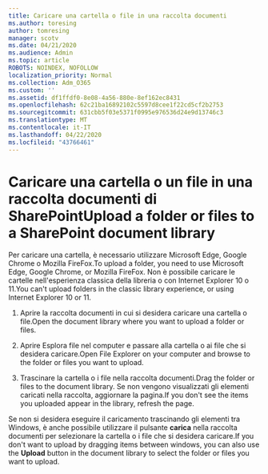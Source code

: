 ```yaml
---
title: Caricare una cartella o file in una raccolta documenti
ms.author: toresing
author: tomresing
manager: scotv
ms.date: 04/21/2020
ms.audience: Admin
ms.topic: article
ROBOTS: NOINDEX, NOFOLLOW
localization_priority: Normal
ms.collection: Adm_O365
ms.custom: ''
ms.assetid: df1ffdf0-8e08-4a56-880e-8ef162ec8431
ms.openlocfilehash: 62c21ba16892102c5597d8cee1f22cd5cf2b2753
ms.sourcegitcommit: 631cbb5f03e5371f0995e976536d24e9d13746c3
ms.translationtype: MT
ms.contentlocale: it-IT
ms.lasthandoff: 04/22/2020
ms.locfileid: "43766461"
---
```

# <a name="upload-a-folder-or-files-to-a-sharepoint-document-library"></a><span data-ttu-id="c6f9f-102">Caricare una cartella o un file in una raccolta documenti di SharePoint</span><span class="sxs-lookup"><span data-stu-id="c6f9f-102">Upload a folder or files to a SharePoint document library</span></span>

<span data-ttu-id="c6f9f-103">Per caricare una cartella, è necessario utilizzare Microsoft Edge, Google Chrome o Mozilla FireFox.</span><span class="sxs-lookup"><span data-stu-id="c6f9f-103">To upload a folder, you need to use Microsoft Edge, Google Chrome, or Mozilla FireFox.</span></span> <span data-ttu-id="c6f9f-104">Non è possibile caricare le cartelle nell'esperienza classica della libreria o con Internet Explorer 10 o 11.</span><span class="sxs-lookup"><span data-stu-id="c6f9f-104">You can't upload folders in the classic library experience, or using Internet Explorer 10 or 11.</span></span>
  
1. <span data-ttu-id="c6f9f-105">Aprire la raccolta documenti in cui si desidera caricare una cartella o file.</span><span class="sxs-lookup"><span data-stu-id="c6f9f-105">Open the document library where you want to upload a folder or files.</span></span>
    
2. <span data-ttu-id="c6f9f-106">Aprire Esplora file nel computer e passare alla cartella o ai file che si desidera caricare.</span><span class="sxs-lookup"><span data-stu-id="c6f9f-106">Open File Explorer on your computer and browse to the folder or files you want to upload.</span></span>
    
3. <span data-ttu-id="c6f9f-107">Trascinare la cartella o i file nella raccolta documenti.</span><span class="sxs-lookup"><span data-stu-id="c6f9f-107">Drag the folder or files to the document library.</span></span> <span data-ttu-id="c6f9f-108">Se non vengono visualizzati gli elementi caricati nella raccolta, aggiornare la pagina.</span><span class="sxs-lookup"><span data-stu-id="c6f9f-108">If you don't see the items you uploaded appear in the library, refresh the page.</span></span> 
    
<span data-ttu-id="c6f9f-109">Se non si desidera eseguire il caricamento trascinando gli elementi tra Windows, è anche possibile utilizzare il pulsante **carica** nella raccolta documenti per selezionare la cartella o i file che si desidera caricare.</span><span class="sxs-lookup"><span data-stu-id="c6f9f-109">If you don't want to upload by dragging items between windows, you can also use the **Upload** button in the document library to select the folder or files you want to upload.</span></span> 
  

